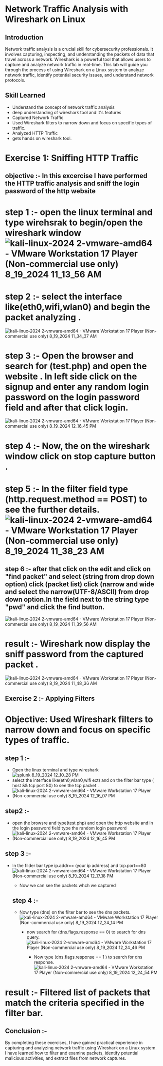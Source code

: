 # Network Traffic Analysis with Wireshark on Linux
## Introduction
Network traffic analysis is a crucial skill for cybersecurity professionals. It involves capturing, inspecting, and understanding the packets of data that travel across a network. Wireshark is a powerful tool that allows users to capture and analyze network traffic in real-time. This lab will guide you through the process of using Wireshark on a Linux system to analyze network traffic, identify potential security issues, and understand network protocols.

## Skill Learned
- Understand the concept of network traffic analysis
- deep understanding of wireshark tool and it's features
- Captured Network Traffic
- Used Wireshark filters to narrow down and focus on specific types of traffic.
- Analyzed HTTP Traffic
- gets hands on wireshark tool.

# Exercise 1: Sniffing HTTP Traffic
## objective :- In this excercise I have performed the HTTP traffic analysis and sniff the login password of the http website 
# step 1 :- open the linux terminal and type wirehsrak to begin/open the wireshark window![kali-linux-2024 2-vmware-amd64 - VMware Workstation 17 Player (Non-commercial use only) 8_19_2024 11_13_56 AM](https://github.com/user-attachments/assets/36e2bdf0-6481-4859-b2fa-c26a946913a1)
# step 2 :- select the interface like(eth0,wifi,wlan0) and begin the packet analyzing .
![kali-linux-2024 2-vmware-amd64 - VMware Workstation 17 Player (Non-commercial use only) 8_19_2024 11_34_37 AM](https://github.com/user-attachments/assets/638ab06c-3eed-420f-a795-ded52be2452c)
# step 3 :- Open the browser and search for (test.php) and open the website . In left side click on the signup and enter any random login password on the login password field and after that click login. 
![kali-linux-2024 2-vmware-amd64 - VMware Workstation 17 Player (Non-commercial use only) 8_19_2024 12_16_45 PM](https://github.com/user-attachments/assets/147bbb13-bd04-458a-8d48-acd5c3193b43)
# step 4 :- Now, the on the wireshark window click on stop capture button .
# step 5 :- In the filter field type (http.request.method == POST) to see the further details. ![kali-linux-2024 2-vmware-amd64 - VMware Workstation 17 Player (Non-commercial use only) 8_19_2024 11_38_23 AM](https://github.com/user-attachments/assets/722eba5c-7f4a-4269-b4a9-615d6a4bf0b1)
## step 6 :- after that click on the edit and click on "find packet" and select (string from drop down option) click (packet list) click (narrow and wide and select the narrow(UTF-8/ASCII) from drop down option.In the field next to the string type "pwd" and click the find button.
![kali-linux-2024 2-vmware-amd64 - VMware Workstation 17 Player (Non-commercial use only) 8_19_2024 11_39_56 AM](https://github.com/user-attachments/assets/70b10194-f75e-4f23-8a1d-5f63bdcaaac9)
# result :- Wireshark now display the sniff password from the captured packet .
![kali-linux-2024 2-vmware-amd64 - VMware Workstation 17 Player (Non-commercial use only) 8_19_2024 11_48_36 AM](https://github.com/user-attachments/assets/297682ef-253a-445a-a4fd-4287c32ccc8e)



## Exercise 2 :- Applying Filters
# Objective: Used Wireshark filters to narrow down and focus on specific types of traffic.

## step 1 :-
- Open the linux terminal and type wireshark ![splunk 8_19_2024 12_10_28 PM](https://github.com/user-attachments/assets/ad885fd7-984a-4fff-ae41-bae406c8ff77)
- select the interface like(eth0,wlan0,wifi ect) and on the filter bar type ( host <your ip> && tcp port 80) to see the tcp packet .
- ![kali-linux-2024 2-vmware-amd64 - VMware Workstation 17 Player (Non-commercial use only) 8_19_2024 12_16_07 PM](https://github.com/user-attachments/assets/2df72f93-f6c2-44b1-ab3a-c85b2c020395)
## step2 :-
- open the browsre and type(test.php) and open the http website and in the login password field type the random login password
- ![kali-linux-2024 2-vmware-amd64 - VMware Workstation 17 Player (Non-commercial use only) 8_19_2024 12_16_45 PM](https://github.com/user-attachments/assets/3a0eecf8-7679-4396-8b20-03d2d8ce859d)

## step 3 :-
- In the filder bar type ip.addr== (your ip address) and tcp.port==80
  ![kali-linux-2024 2-vmware-amd64 - VMware Workstation 17 Player (Non-commercial use only) 8_19_2024 12_17_18 PM](https://github.com/user-attachments/assets/772b86fb-194e-4eb2-996e-d7ddebdca00f)
  - Now we can see the packets whch we captured

  ## step 4 :-
  - Now type (dns) on the filter bar to see  the dns packets.
    ![kali-linux-2024 2-vmware-amd64 - VMware Workstation 17 Player (Non-commercial use only) 8_19_2024 12_24_14 PM](https://github.com/user-attachments/assets/d685011c-5594-4779-926f-07a8b2293c75)
    - now search for (dns.flags.response == 0) to search for dns query.
      ![kali-linux-2024 2-vmware-amd64 - VMware Workstation 17 Player (Non-commercial use only) 8_19_2024 12_24_46 PM](https://github.com/user-attachments/assets/8237f969-99a1-4077-957c-1291faf39d1d)

      - Now type (dns.flags.response == 1 ) to search for dns response.
        ![kali-linux-2024 2-vmware-amd64 - VMware Workstation 17 Player (Non-commercial use only) 8_19_2024 12_24_54 PM](https://github.com/user-attachments/assets/ecbd740c-3631-4618-ab66-e50cecc0e538)
# result :-  Filtered list of packets that match the criteria specified in the filter bar.

## Conclusion :-
By completing these exercises, I have gained practical experience in capturing and analyzing network traffic using Wireshark on a Linux system. I have learned how to filter and examine packets, identify potential malicious activities, and extract files from network captures.











